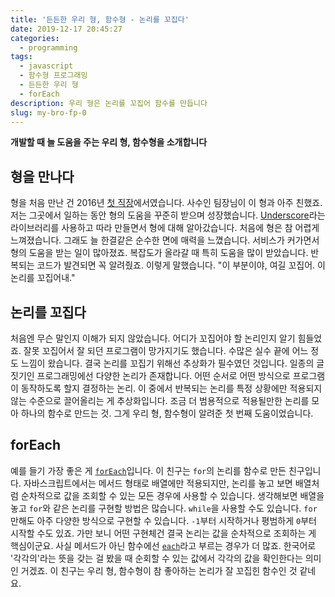 ```yaml
---
title: '든든한 우리 형, 함수형 - 논리를 꼬집다'
date: 2019-12-17 20:45:27
categories:
  - programming
tags:
  - javascript
  - 함수형 프로그래밍
  - 든든한 우리 형
  - forEach
description: 우리 형은 논리를 꼬집어 함수를 만듭니다
slug: my-bro-fp-0
---
```

**개발할 때 늘 도움을 주는 우리 형, 함수형을 소개합니다**

## 형을 만나다
형을 처음 만난 건 2016년 [첫 직장](https://www.marpple.com/kr/)에서였습니다. 사수인 팀장님이 이 형과 아주 친했죠. 저는 그곳에서 일하는 동안 형의 도움을 꾸준히 받으며 성장했습니다. [Underscore](https://underscorejs.org/)라는 라이브러리를 사용하고 따라 만들면서 형에 대해 알아갔습니다. 처음에 형은 참 어렵게 느껴졌습니다. 그래도 늘 한결같은 순수한 면에 매력을 느꼈습니다. 서비스가 커가면서 형의 도움을 받는 일이 많아졌죠. 복잡도가 올라갈 때 특히 도움을 많이 받았습니다. 반복되는 코드가 발견되면 꼭 알려줬죠. 이렇게 말했습니다. "이 부분이야, 여길 꼬집어. 이 논리를 꼬집어내."

## 논리를 꼬집다
처음엔 무슨 말인지 이해가 되지 않았습니다. 어디가 꼬집어야 할 논리인지 알기 힘들었죠. 잘못 꼬집어서 잘 되던 프로그램이 망가지기도 했습니다. 수많은 실수 끝에 어느 정도 느낌이 왔습니다. 결국 논리를 꼬집기 위해선 추상화가 필수였던 것입니다. 일종의 글짓기인 프로그래밍에선 다양한 논리가 존재합니다. 어떤 순서로 어떤 방식으로 프로그램이 동작하도록 할지 결정하는 논리. 이 중에서 반복되는 논리를 특정 상황에만 적용되지 않는 수준으로 끌어올리는 게 추상화입니다. 조금 더 범용적으로 적용될만한 논리를 모아 하나의 함수로 만드는 것. 그게 우리 형, 함수형이 알려준 첫 번째 도움이었습니다.

## forEach
예를 들기 가장 좋은 게 [`forEach`](https://developer.mozilla.org/ko/docs/Web/JavaScript/Reference/Global_Objects/Array/forEach)입니다. 이 친구는 `for`의 논리를 함수로 만든 친구입니다. 자바스크립트에서는 메서드 형태로 배열에만 적용되지만, 논리를 놓고 보면 배열처럼 순차적으로 값을 조회할 수 있는 모든 경우에 사용할 수 있습니다. 생각해보면 배열을 놓고 `for`와 같은 논리를 구현할 방법은 많습니다. `while`을 사용할 수도 있습니다. `for` 만해도 아주 다양한 방식으로 구현할 수 있습니다. `-1`부터 시작하거나 평범하게 `0`부터 시작할 수도 있죠. 가만 보니 어떤 구현체건 결국 논리는 값을 순차적으로 조회하는 게 핵심이군요. 사실 메서드가 아닌 함수에선 [`each`](https://underscorejs.org/#each)라고 부르는 경우가 더 많죠. 한국어로 '각각의'라는 뜻을 갖는 걸 봤을 때 순회할 수 있는 값에서 각각의 값을 확인한다는 의미인 거겠죠. 이 친구는 우리 형, 함수형이 참 좋아하는 논리가 잘 꼬집힌 함수인 것 같네요.

